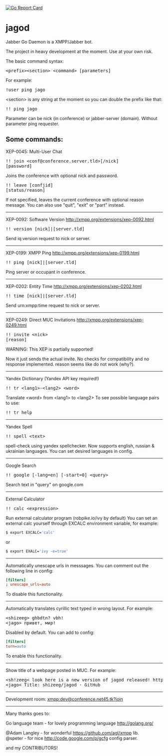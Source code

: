 [![Go Report Card](https://goreportcard.com/badge/github.com/shizeeg/jagod)](https://goreportcard.com/report/github.com/shizeeg/jagod)

jagod
=====

Jabber Go Daemon is a XMPP/Jabber bot.

The project in heavy development at the moment. Use at your own risk.

The basic command syntax:

<pre>
&lt;prefix&gt;&lt;section&gt; &lt;command&gt; [parameters]
</pre>

For example:
<pre>
!user ping jago
</pre>
&lt;section&gt; is any string at the moment so you can double the prefix like that:
<pre>
!! ping jago
</pre>

Parameter can be nick (in conference) or jabber-server (domain). Without parameter ping requester.

Some commands:
---------------------------------------------------------------------
XEP-0045: Multi-User Chat
<pre>
!! join &lt;conf@conference.server.tld&gt;[/nick]
[password]
</pre>

Joins the conference with optional nick and password.

<pre>
!! leave [confjid]
[status/reason]
</pre>

If not specified, leaves the current conference with optional reason message.
You can also use "quit", "exit" or "part" instead.

---------------------------------------------------------------------
XEP-0092: Software Version <http://xmpp.org/extensions/xep-0092.html>

<pre>
!! version [nick]|[server.tld]
</pre>

Send iq:version request to nick or server.

---------------------------------------------------------------------
XEP-0199: XMPP Ping <http://xmpp.org/extensions/xep-0199.html>

<pre>
!! ping [nick]|[server.tld]
</pre>

Ping server or occupant in conference.

---------------------------------------------------------------------
XEP-0202: Entity Time <http://xmpp.org/extensions/xep-0202.html>

<pre>
!! time [nick]|[server.tld]
</pre>

Send urn:xmpp:time request to nick or server.

---------------------------------------------------------------------
XEP-0249: Direct MUC Invitations <http://xmpp.org/extensions/xep-0249.html>

<pre>
!! invite &lt;nick&gt;
[reason]
</pre>

WARNING: This XEP is partially supported!

Now it just sends the actual invite. No checks for compatibility and no response implemented.
reason seems like do not work (why?).

---------------------------------------------------------------------
Yandex Dictionary (Yandex API key required!)

<pre>
!! tr &lt;lang1&gt;-&lt;lang2&gt; &lt;word&gt;
</pre>

Translate &lt;word&gt; from &lt;lang1&gt; to &lt;lang2&gt;
To see possible language pairs to use:

<pre>
!! tr help
</pre>

---------------------------------------------------------------------
Yandex Spell
<pre>
!! spell &lt;text&gt;
</pre>
spell-check <text> using yandex spellchecker. Now supports english, russian &
ukrainian languages. You can set desired languages in config.

---------------------------------------------------------------------
Google Search
<pre>
!! google [-lang=en] [-start=0] &lt;query&gt;
</pre>

Search text in "query" on google.com

---------------------------------------------------------------------
External Calculator
<pre>
!! calc &lt;expression&gt;
</pre>

Run external calculator program (robpike.io/ivy by default)
You can set an external calc yourself through EXCALC environment
variable, for example:
```sh
$ export EXCALC='calc'
```
or
```sh
$ export EXALC='ivy -e=true'
```
---------------------------------------------------------------------

Automatically unescape urls in messsages. You can comment out the 
following line in config:

```conf
[filters]
; unescape_urls=auto
```

To disable this functionality.

---------------------------------------------------------------------
Automatically translates cyrillic text typed in wrong layout. For example:
<pre>
&lt;shizeeg&gt; ghbdtn? vbh!
&lt;jago&gt; привет, мир!
</pre>
Disabled by default. You can add to config:

```cfg
[filters]
turn=auto
```

To enable this functionality.

---------------------------------------------------------------------
Show title of a webpage posted in MUC. For example:
<pre>
&lt;sh!zeeg&lt; look here is a new version of jagod released! https://github.com/shizeeg/jagod
&lt;jago&lt; Title: shizeeg/jagod · GitHub
</pre>

---------------------------------------------------------------------

Development room: <xmpp:dev@conference.net45.tk?join>

---------------------------------------------------------------------

Many thanks goes to:

Go language team - for lovely programming language <http://golang.org/> <br />

@Adam Langley - for wonderful <https://github.com/agl/xmpp> lib. <br />
@speter       - for nice <http://code.google.com/p/gcfg> config parser. <br />

and my CONTRIBUTORS!
